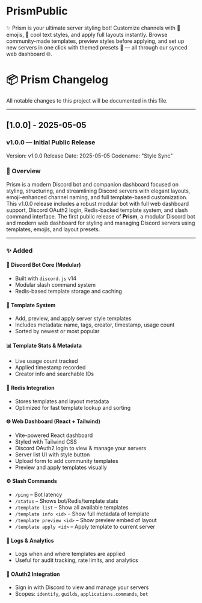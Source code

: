 # PrismPublic
✨ Prism is your ultimate server styling bot! Customize channels with 🎨 emojis, 💬 cool text styles, and apply full layouts instantly. Browse community-made templates, preview styles before applying, and set up new servers in one click with themed presets 🚀 — all through our synced web dashboard 🌐.

# 📦 Prism Changelog

All notable changes to this project will be documented in this file.

---

## [1.0.0] - 2025-05-05
### v1.0.0 — Initial Public Release
Version: v1.0.0
Release Date: 2025-05-05
Codename: "Style Sync"

### 🎯 Overview
Prism is a modern Discord bot and companion dashboard focused on styling, structuring, and streamlining Discord servers with elegant layouts, emoji-enhanced channel naming, and full template-based customization. This v1.0.0 release includes a robust modular bot with full web dashboard support, Discord OAuth2 login, Redis-backed template system, and slash command interface.
The first public release of **Prism**, a modular Discord bot and modern web dashboard for styling and managing Discord servers using templates, emojis, and layout presets.

---

### ✨ Added

#### 🤖 Discord Bot Core (Modular)
- Built with `discord.js` v14
- Modular slash command system
- Redis-based template storage and caching

#### 🧩 Template System
- Add, preview, and apply server style templates
- Includes metadata: name, tags, creator, timestamp, usage count
- Sorted by newest or most popular

#### 📊 Template Stats & Metadata
- Live usage count tracked
- Applied timestamp recorded
- Creator info and searchable IDs

#### 🧠 Redis Integration
- Stores templates and layout metadata
- Optimized for fast template lookup and sorting

#### 🌐 Web Dashboard (React + Tailwind)
- Vite-powered React dashboard
- Styled with Tailwind CSS
- Discord OAuth2 login to view & manage your servers
- Server list UI with style button
- Upload form to add community templates
- Preview and apply templates visually

#### ⚙️ Slash Commands
- `/ping` – Bot latency
- `/status` – Shows bot/Redis/template stats
- `/template list` – Show all available templates
- `/template info <id>` – Show full metadata of template
- `/template preview <id>` – Show preview embed of layout
- `/template apply <id>` – Apply template to current server

#### 🧾 Logs & Analytics
- Logs when and where templates are applied
- Useful for audit tracking, rate limits, and analytics

#### 🔐 OAuth2 Integration
- Sign in with Discord to view and manage your servers
- Scopes: `identify`, `guilds`, `applications.commands`, `bot`
